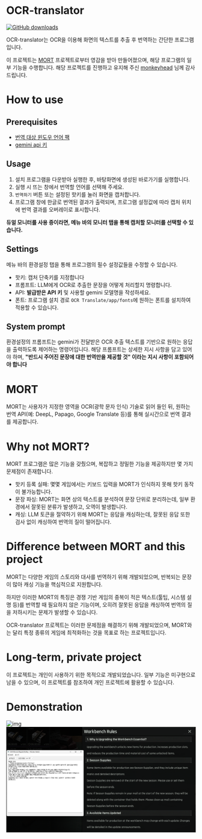 # OCR-translator
[![GitHub downloads](https://img.shields.io/github/downloads/amature0000/OCR-translate/total.svg?logo=github)](https://github.com/amature0000/OCR-translate/releases)

OCR-translator는 OCR을 이용해 화면의 텍스트를 추출 후 번역하는 간단한 프로그램입니다.

이 프로젝트는 [MORT](https://github.com/killkimno/MORT) 프로젝트로부터 영감을 받아 만들어졌으며, 해당 프로그램의 일부 기능을 수행합니다. 해당 프로젝트를 진행하고 유지해 주신 [monkeyhead](https://github.com/killkimno) 님께 감사드립니다.

# How to use
## Prerequisites
- [번역 대상 윈도우 언어 팩](https://support.microsoft.com/ko-kr/windows/windows%EC%9A%A9-%EC%96%B8%EC%96%B4-%ED%8C%A9-a5094319-a92d-18de-5b53-1cfc697cfca8)
- [gemini api 키](https://aistudio.google.com/api-keys)
## Usage
1. 설치 프로그램을 다운받아 실행한 후, 바탕화면에 생성된 바로가기를 실행합니다.
2. 실행 시 뜨는 창에서 번역할 언어를 선택해 주세요.
4. `번역하기` 버튼 또는 설정된 핫키를 눌러 화면을 캡처합니다.
5. 프로그램 창에 한글로 번역된 결과가 출력되며, 프로그램 설정값에 따라 캡처 위치에 번역 결과를 오버레이로 표시합니다.

**듀얼 모니터를 사용 중이라면, 메뉴 바의 모니터 탭을 통해 캡처할 모니터를 선택할 수 있습니다.**

## Settings
메뉴 바의 환경설정 탭을 통해 프로그램의 필수 설정값들을 수정할 수 있습니다.
- 핫키: 캡처 단축키를 지정합니다
- 프롬프트: LLM에게 OCR로 추출한 문장을 어떻게 처리할지 명령합니다.
- API: **발급받은 API 키** 및 사용할 gemini 모델명을 작성하세요.
- 폰트: 프로그램 설치 경로 `OCR Translate/app/fonts`에 원하는 폰트를 설치하여 적용할 수 있습니다.

## System prompt
환경설정의 프롬프트는 gemini가 전달받은 OCR 추출 텍스트를 기반으로 원하는 응답을 출력하도록 제어하는 명령어입니다. 해당 프롬프트는 상세한 지시 사항을 담고 있어야 하며, **"반드시 주어진 문장에 대한 번역만을 제공할 것" 이라는 지시 사항이 포함되어야 합니다**

# MORT
MORT는 사용자가 지정한 영역을 OCR(광학 문자 인식) 기술로 읽어 들인 뒤, 원하는 번역 API(예: DeepL, Papago, Google Translate 등)를 통해 실시간으로 번역 결과를 제공합니다.

# Why not MORT?
MORT 프로그램은 많은 기능을 갖췄으며, 복잡하고 정밀한 기능을 제공하지만 몇 가지 문제점이 존재합니다.
* 핫키 등록 실패: 몇몇 게임에서는 키보드 입력을 MORT가 인식하지 못해 핫키 동작이 불가능합니다.
* 문장 파싱: MORT는 화면 상의 텍스트를 분석하여 문장 단위로 분리하는데, 일부 환경에서 잘못된 분류가 발생하고, 오역이 발생합니다.
* 캐싱: LLM 토큰을 절약하기 위해 MORT는 응답을 캐싱하는데, 잘못된 응답 또한 검사 없이 캐싱하여 번역의 질이 떨어집니다.

# Difference between MORT and this project
MORT는 다양한 게임의 스토리와 대사를 번역하기 위해 개발되었으며, 반복되는 문장이 많아 캐싱 기능을 핵심적으로 지원합니다.

하지만 이러한 MORT의 특징은 경쟁 기반 게임의 중복이 적은 텍스트(툴팁, 시스템 설명 등)를 번역할 때 필요하지 않은 기능이며, 오히려 잘못된 응답을 캐싱하여 번역의 질을 저하시키는 문제가 발생할 수 있습니다.

OCR-translator 프로젝트는 이러한 문제점을 해결하기 위해 개발되었으며, MORT와는 달리 특정 종류의 게임에 최적화하는 것을 목표로 하는 프로젝트입니다.
 
# Long-term, private project
이 프로젝트는 개인이 사용하기 위한 목적으로 개발되었습니다. 일부 기능은 미구현으로 남을 수 있으며, 이 프로젝트를 참조하여 개인 프로젝트에 활용할 수 있습니다.

# Demonstration
![img](assets/Animation2.webp)
![img](assets/img1.png)
